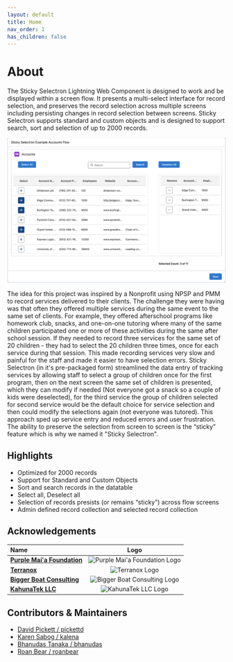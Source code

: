```yaml
---
layout: default
title: Home
nav_order: 1
has_children: false
---
```


# About

The Sticky Selectron Lightning Web Component is designed to work and be displayed within a screen flow. It presents a multi-select interface for record selection, and preserves the record selection across multiple screens including persisting changes in record selection between screens. Sticky Selectron supports standard and custom objects and is designed to support search, sort and selection of up to 2000 records.

![Sticky Selectron Multi-Select UI](/docs/Assets/AccountFlowUI.png)

The idea for this project was inspired by a Nonprofit using NPSP and PMM to record services delivered to their clients. The challenge they were having was that often they offered multiple services during the same event to the same set of clients. For example, they offered afterschool programs like homework club, snacks, and one-on-one tutoring where many of the same children participated one or more of these activities during the same after school session. If they needed to record three services for the same set of 20 children - they had to select the 20 children three times, once for each service during that session. This made recording services very slow and painful for the staff and made it easier to have selection errors. Sticky Selectron (in it's pre-packaged form) streamlined the data entry of tracking services by allowing staff to select a group of children once for the first program, then on the next screen the same set of children is presented, which they can modify if needed (Not everyone got a snack so a couple of kids were deselected), for the third service the group of children selected for second service would be the default choice for service selection and then could modify the selections again (not everyone was tutored). This approach sped up service entry and reduced errors and user frustration. The ability to preserve the selection from screen to screen is the “sticky” feature which is why we named it "Sticky Selectron". 

## Highlights

- Optimized for 2000 records
- Support for Standard and Custom Objects
- Sort and search records in the datatable
- Select all, Deselect all
- Selection of records presists (or remains “sticky”) across flow screens
- Admin defined record collection and selected record collection

## Acknowledgements

|Name | Logo|
| :--- | :---: |
| **[Purple Maiʻa Foundation](https://purplemaia.org/)** | <img alt="Purple Mai'a Foundation Logo"  src="/sticky-selectron-documentation/docs/Assets/purple-maia-logo.jpg" height="200" > |
| **[Terranox](https://terranox.co)** | <img alt="Terranox Logo"  src="/sticky-selectron-documentation/docs/Assets/terranox_logo.png" width="300" > |
| **[Bigger Boat Consulting](https://biggerboatconsulting.com/)** |  <img alt="Bigger Boat Consulting Logo"  src="/sticky-selectron-documentation/docs/Assets/bigger-boat-consulting-logo.png" width="300" > |
| **[KahunaTek LLC](https://www.kahunatek.com)** | <img alt="KahunaTek LLC Logo"  src="/sticky-selectron-documentation/docs/Assets/KahunaTek_logo.jpg" width="300" > |

## Contributors &amp; Maintainers

- [David Pickett / pickettd](https://github.com/pickettd)
- [Karen Sabog / kalena](https://github.com/kalena)
- [Bhanudas Tanaka / bhanudas](https://github.com/bhanudas)
- [Roan Bear / roanbear](https://github.com/roanbear)

